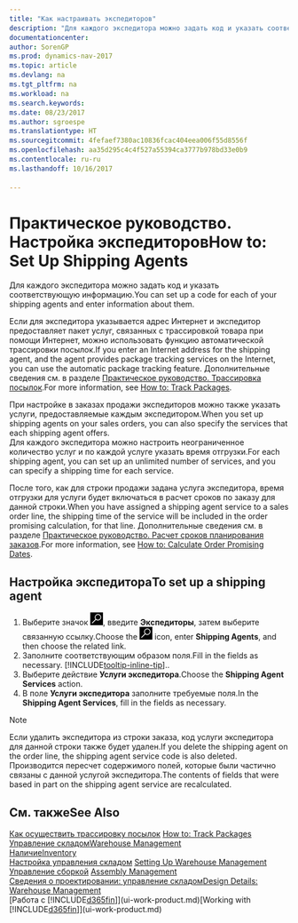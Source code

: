 ```yaml
---
title: "Как настраивать экспедиторов"
description: "Для каждого экспедитора можно задать код и указать соответствующую информацию."
documentationcenter: 
author: SorenGP
ms.prod: dynamics-nav-2017
ms.topic: article
ms.devlang: na
ms.tgt_pltfrm: na
ms.workload: na
ms.search.keywords: 
ms.date: 08/23/2017
ms.author: sgroespe
ms.translationtype: HT
ms.sourcegitcommit: 4fefaef7380ac10836fcac404eea006f55d8556f
ms.openlocfilehash: aa35d295c4c4f527a55394ca3777b978bd33e0b9
ms.contentlocale: ru-ru
ms.lasthandoff: 10/16/2017

---
```

# <a name="how-to-set-up-shipping-agents"></a><span data-ttu-id="18eea-103">Практическое руководство. Настройка экспедиторов</span><span class="sxs-lookup"><span data-stu-id="18eea-103">How to: Set Up Shipping Agents</span></span>
<span data-ttu-id="18eea-104">Для каждого экспедитора можно задать код и указать соответствующую информацию.</span><span class="sxs-lookup"><span data-stu-id="18eea-104">You can set up a code for each of your shipping agents and enter information about them.</span></span>  

<span data-ttu-id="18eea-105">Если для экспедитора указывается адрес Интернет и экспедитор предоставляет пакет услуг, связанных с трассировкой товара при помощи Интернет, можно использовать функцию автоматической трассировки посылок.</span><span class="sxs-lookup"><span data-stu-id="18eea-105">If you enter an Internet address for the shipping agent, and the agent provides package tracking services on the Internet, you can use the automatic package tracking feature.</span></span> <span data-ttu-id="18eea-106">Дополнительные сведения см. в разделе [Практическое руководство. Трассировка посылок](sales-how-track-packages.md).</span><span class="sxs-lookup"><span data-stu-id="18eea-106">For more information, see [How to: Track Packages](sales-how-track-packages.md).</span></span>

<span data-ttu-id="18eea-107">При настройке в заказах продажи экспедиторов можно также указать услуги, предоставляемые каждым экспедитором.</span><span class="sxs-lookup"><span data-stu-id="18eea-107">When you set up shipping agents on your sales orders, you can also specify the services that each shipping agent offers.</span></span>  
<span data-ttu-id="18eea-108">Для каждого экспедитора можно настроить неограниченное количество услуг и по каждой услуге указать время отгрузки.</span><span class="sxs-lookup"><span data-stu-id="18eea-108">For each shipping agent, you can set up an unlimited number of services, and you can specify a shipping time for each service.</span></span>  

<span data-ttu-id="18eea-109">После того, как для строки продажи задана услуга экспедитора, время отгрузки для услуги будет включаться в расчет сроков по заказу для данной строки.</span><span class="sxs-lookup"><span data-stu-id="18eea-109">When you have assigned a shipping agent service to a sales order line, the shipping time of the service will be included in the order promising calculation, for that line.</span></span> <span data-ttu-id="18eea-110">Дополнительные сведения см. в разделе [Практическое руководство. Расчет сроков планирования заказов](sales-how-to-calculate-order-promising-dates.md).</span><span class="sxs-lookup"><span data-stu-id="18eea-110">For more information, see [How to: Calculate Order Promising Dates](sales-how-to-calculate-order-promising-dates.md).</span></span>

## <a name="to-set-up-a-shipping-agent"></a><span data-ttu-id="18eea-111">Настройка экспедитора</span><span class="sxs-lookup"><span data-stu-id="18eea-111">To set up a shipping agent</span></span>  
1.  <span data-ttu-id="18eea-112">Выберите значок ![Поиск страницы или отчета](media/ui-search/search_small.png "Значок поиска страницы или отчета"), введите **Экспедиторы**, затем выберите связанную ссылку.</span><span class="sxs-lookup"><span data-stu-id="18eea-112">Choose the ![Search for Page or Report](media/ui-search/search_small.png "Search for Page or Report icon") icon, enter **Shipping Agents**, and then choose the related link.</span></span>  
2.  <span data-ttu-id="18eea-113">Заполните соответствующим образом поля.</span><span class="sxs-lookup"><span data-stu-id="18eea-113">Fill in the fields as necessary.</span></span> [!INCLUDE[tooltip-inline-tip](includes/tooltip-inline-tip_md.md)]<span data-ttu-id="18eea-114">.</span><span class="sxs-lookup"><span data-stu-id="18eea-114">.</span></span>  
3.  <span data-ttu-id="18eea-115">Выберите действие **Услуги экспедитора**.</span><span class="sxs-lookup"><span data-stu-id="18eea-115">Choose the **Shipping Agent Services** action.</span></span>
4. <span data-ttu-id="18eea-116">В поле **Услуги экспедитора** заполните требуемые поля.</span><span class="sxs-lookup"><span data-stu-id="18eea-116">In the **Shipping Agent Services**, fill in the fields as necessary.</span></span>

> [!NOTE]  
>  <span data-ttu-id="18eea-117">Если удалить экспедитора из строки заказа, код услуги экспедитора для данной строки также будет удален.</span><span class="sxs-lookup"><span data-stu-id="18eea-117">If you delete the shipping agent on the order line, the shipping agent service code is also deleted.</span></span> <span data-ttu-id="18eea-118">Производится пересчет содержимого полей, которые были частично связаны с данной услугой экспедитора.</span><span class="sxs-lookup"><span data-stu-id="18eea-118">The contents of fields that were based in part on the shipping agent service are recalculated.</span></span>  

## <a name="see-also"></a><span data-ttu-id="18eea-119">См. также</span><span class="sxs-lookup"><span data-stu-id="18eea-119">See Also</span></span>
<span data-ttu-id="18eea-120">[Как осуществить трассировку посылок](sales-how-track-packages.md)  </span><span class="sxs-lookup"><span data-stu-id="18eea-120">[How to: Track Packages](sales-how-track-packages.md)  </span></span>  
[<span data-ttu-id="18eea-121">Управление складом</span><span class="sxs-lookup"><span data-stu-id="18eea-121">Warehouse Management</span></span>](warehouse-manage-warehouse.md)  
[<span data-ttu-id="18eea-122">Наличие</span><span class="sxs-lookup"><span data-stu-id="18eea-122">Inventory</span></span>](inventory-manage-inventory.md)  
<span data-ttu-id="18eea-123">[Настройка управления складом](warehouse-setup-warehouse.md)   </span><span class="sxs-lookup"><span data-stu-id="18eea-123">[Setting Up Warehouse Management](warehouse-setup-warehouse.md)   </span></span>  
<span data-ttu-id="18eea-124">[Управление сборкой](assembly-assemble-items.md)  </span><span class="sxs-lookup"><span data-stu-id="18eea-124">[Assembly Management](assembly-assemble-items.md)  </span></span>  
[<span data-ttu-id="18eea-125">Сведения о проектировании: управление складом</span><span class="sxs-lookup"><span data-stu-id="18eea-125">Design Details: Warehouse Management</span></span>](design-details-warehouse-management.md)  
<span data-ttu-id="18eea-126">[Работа с [!INCLUDE[d365fin](includes/d365fin_md.md)]](ui-work-product.md)</span><span class="sxs-lookup"><span data-stu-id="18eea-126">[Working with [!INCLUDE[d365fin](includes/d365fin_md.md)]](ui-work-product.md)</span></span>  

